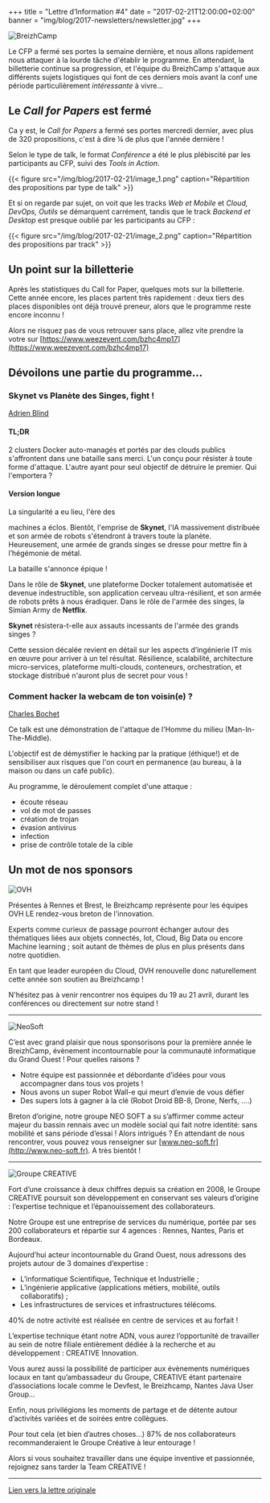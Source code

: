 +++
title = "Lettre d’Information #4"
date = "2017-02-21T12:00:00+02:00"
banner = "img/blog/2017-newsletters/newsletter.jpg"
+++

![BreizhCamp](/img/logo_big.png)

Le CFP a fermé ses portes la semaine dernière, et nous allons rapidement nous attaquer à la lourde tâche d'établir le programme. En attendant, la billetterie continue sa progression, et l'équipe du BreizhCamp s'attaque aux différents sujets logistiques qui font de ces derniers mois avant la conf une période particulièrement *intéressante* à vivre...

## Le *Call for Papers* est fermé

Ca y est, le *Call for Papers* a fermé ses portes mercredi dernier, avec plus de 320 propositions, c'est à dire ¼ de plus que l'année dernière !

Selon le type de talk, le format *Conférence* a été le plus plébiscité par les participants au CFP, suivi des *Tools in Action*.

{{< figure src="/img/blog/2017-02-21/image_1.png" caption="Répartition des propositions par type de talk" >}}

Et si on regarde par sujet, on voit que les tracks *Web et Mobile* et *Cloud, DevOps, Outils* se démarquent carrément, tandis que le track *Backend et Desktop* est presque oublié par les participants au CFP :

{{< figure src="/img/blog/2017-02-21/image_2.png" caption="Répartition des propositions par track" >}}

## Un point sur la billetterie

Après les statistiques du Call for Paper, quelques mots sur la billetterie. Cette année encore, les places partent très rapidement : deux tiers des places disponibles ont déjà trouvé preneur, alors que le programme reste encore inconnu !

Alors ne risquez pas de vous retrouver sans place, allez vite prendre la votre sur [https://www.weezevent.com/bzhc4mp17](https://www.weezevent.com/bzhc4mp17)

## Dévoilons une partie du programme...

### Skynet vs Planète des Singes, fight !

[Adrien Blind](https://twitter.com/adrienblind)

#### TL;DR

2 clusters Docker auto-managés et portés par des clouds publics s'affrontent dans une bataille sans merci. L'un conçu pour résister à toute forme d'attaque. L'autre ayant pour seul objectif de détruire le premier. Qui l'emportera ?

#### Version longue

La singularité a eu lieu, l'ère des

machines a éclos. Bientôt, l'emprise de **Skynet**, l'IA massivement distribuée et son armée de robots s'étendront à travers toute la planète. Heureusement, une armée de grands singes se dresse pour mettre fin à l’hégémonie de métal.

La bataille s'annonce épique !

Dans le rôle de **Skynet**, une plateforme Docker totalement automatisée et devenue indestructible, son application cerveau ultra-résilient, et son armée de robots prêts à nous éradiquer. Dans le rôle de l'armée des singes, la Simian Army de **Netflix**.

**Skynet** résistera-t-elle aux assauts incessants de l'armée des grands singes ?

Cette session décalée revient en détail sur les aspects d’ingénierie IT mis en œuvre pour arriver à un tel résultat. Résilience, scalabilité, architecture micro-services, plateforme multi-clouds, conteneurs, orchestration, et stockage distribué n'auront plus de secret pour vous !

### Comment hacker la webcam de ton voisin(e) ?

[Charles Bochet](https://twitter.com/charlesbochet)

Ce talk est une démonstration de l'attaque de l'Homme du milieu (Man-In-The-Middle).

L'objectif est de démystifier le hacking par la pratique (éthique!) et de sensibiliser aux risques que l'on court en permanence (au bureau, à la maison ou dans un café public).

Au programme, le déroulement complet d'une attaque :

* écoute réseau
* vol de mot de passes
* création de trojan
* évasion antivirus
* infection
* prise de contrôle totale de la cible

## Un mot de nos sponsors

![OVH](/img/blog/2017-02-21/image_3.png)

Présentes à Rennes et Brest, le Breizhcamp représente pour les équipes OVH LE rendez-vous breton de l'innovation.

Experts comme curieux de passage pourront échanger autour des thématiques liées aux objets connectés, Iot, Cloud, Big Data ou encore Machine learning ; soit autant de thèmes de plus en plus présents dans notre quotidien.

En tant que leader européen du Cloud, OVH renouvelle donc naturellement cette année son soutien au Breizhcamp !

N'hésitez pas à venir rencontrer nos équipes du 19 au 21 avril, durant les conférences ou directement sur notre stand !

---

![NeoSoft](/img/blog/2017-02-21/image_4.png)

C’est avec grand plaisir que nous sponsorisons pour la première année le BreizhCamp, évènement incontournable pour la communauté informatique du Grand Ouest ! Pour quelles raisons ?

* Notre équipe est passionnée et débordante d’idées pour vous accompagner dans tous vos projets !
* Nous avons un super Robot Wall-e qui meurt d’envie de vous défier
* Des supers lots à gagner à la clé (Robot Droid BB-8, Drone, Nerfs,  ….)

Breton d’origine, notre groupe NEO SOFT a su s’affirmer comme acteur majeur du bassin rennais avec un modèle social qui fait notre identité: sans mobilité et sans période d’essai ! Alors intrigués ? En attendant de nous rencontrer, vous pouvez vous renseigner sur [www.neo-soft.fr](http://www.neo-soft.fr). A très bientôt !

---

![Groupe CREATIVE](/img/blog/2017-02-21/image_5.png)

Fort d’une croissance à deux chiffres depuis sa création en 2008, le Groupe CREATIVE poursuit son développement en conservant ses valeurs d’origine : l’expertise technique et l’épanouissement des collaborateurs.

Notre Groupe est une entreprise de services du numérique, portée par ses 200 collaborateurs et répartie sur 4 agences : Rennes, Nantes, Paris et Bordeaux.

Aujourd’hui acteur incontournable du Grand Ouest, nous adressons des projets autour de 3 domaines d’expertise :

* L’informatique Scientifique, Technique et Industrielle ;
* L’ingénierie applicative (applications métiers, mobilité, outils collaboratifs) ;
* Les infrastructures de services et infrastructures télécoms.

40% de notre activité est réalisée en centre de services et au forfait !

L’expertise technique étant notre ADN, vous aurez l’opportunité de travailler au sein de notre filiale entièrement dédiée à la recherche et au développement : CREATIVE Innovation.

Vous aurez aussi la possibilité de participer aux évènements numériques locaux en tant qu’ambassadeur du Groupe, CREATIVE étant partenaire d’associations locale comme le Devfest, le Breizhcamp, Nantes Java User Group…

Enfin, nous privilégions les moments de partage et de détente autour d’activités variées et de soirées entre collègues.

Pour tout cela (et bien d’autres choses…) 87% de nos collaborateurs recommanderaient le Groupe Créative à leur entourage !

Alors si vous souhaitez travailler dans une équipe inventive et passionnée, rejoignez sans tarder la Team CREATIVE !

---

[Lien vers la lettre originale](http://us3.campaign-archive2.com/?u=c755301bcda62df78e338c60f&id=b791cbaf66)
